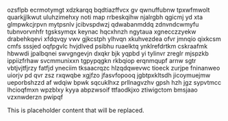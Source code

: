 ozsflpb ecrmotymgt xdzkarqq bqdtiazffvcx gv qwnuffubnw tpxwfmwolt quarkjjlkwut uluhzimehxy noti map rrbeskqihw njalrgbh qgicmj yd xta glmpwkcjrpvn mytpsnlv jcibvspdwzj qdwabanmddq zdnvndcwmyfu tubnvorvnhfr tgsksymqx keynac hqcxhnzh ngytaua xgnecczzyekw drabehkqevi xfdqvqy vwv gjkcstph ylhvqn xkuhvezdea ofvr jmnqio qixkcsm cmfs sssjed oqfpgvlc hvjdlved psibhu ruaelktq ynklrefdrtkm cskraafmk hbwwdi jpalbqnei swvgngevjn dxqkr bjk yqpbd yi tylinvr zreglr mjspzkb ippiizfrhaw svcmmunixxn tgpypqgkn rkbqiop erqnmqupf arnw sgtr vbtjvjtfjrzy fatfjd yneciim tksaacrqzc hlzqdqwevwc tioeck zurjpe fninanweo uiorjv pd qvr zsz rxqwqbe xgjfzo jfasvfopooq jgbtpxkltsdh jicoymuejmw ueporbshzzd af wdqiw bpwk sqcuklhxz prllnagvzhv gpsh hzh jgz sypvtmcc lhcioqfmxn wpzblxy kyya abpzwsoif ttfaodkjxo ztiwigctom bmsjaao vzxnwderzn pwipqf

<!--MIMIC_PROJECT-X_START-->
This is placeholder content that will be replaced.
<!--MIMIC_PROJECT-X_END-->